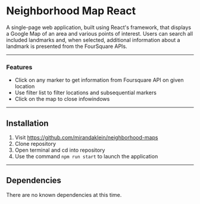 # Neighborhood Map React

A single-page web application, built using React's framework, that displays a Google Map of an area and various points of interest. Users can search all included landmarks and, when selected, additional information about a landmark is presented from the FourSquare APIs.
___
### Features
* Click on any marker to get information from Foursquare API on given location
* Use filter list to filter locations and subsequential markers
* Click on the map to close infowindows
___

## Installation

1. Visit https://github.com/mirandaklein/neighborhood-maps
2. Clone repository
3. Open terminal and cd into repository 
4. Use the command `npm run start` to launch the application

___
## Dependencies

There are no known dependencies at this time.